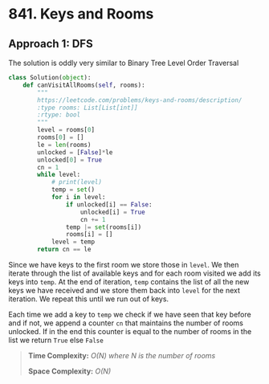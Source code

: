 # 841. Keys and Rooms

## Approach 1: DFS

The solution is oddly very similar to Binary Tree Level Order Traversal

```python
class Solution(object):
    def canVisitAllRooms(self, rooms):
        """
        https://leetcode.com/problems/keys-and-rooms/description/
        :type rooms: List[List[int]]
        :rtype: bool
        """
        level = rooms[0]
        rooms[0] = []
        le = len(rooms)
        unlocked = [False]*le
        unlocked[0] = True
        cn = 1
        while level:
            # print(level)
            temp = set()
            for i in level:
                if unlocked[i] == False:
                    unlocked[i] = True
                    cn += 1
                temp |= set(rooms[i])
                rooms[i] = []
            level = temp
        return cn == le
```

Since we have keys to the first room we store those in `level`. We then iterate through the list of available keys and for each room visited we add its keys into `temp`. At the end of iteration, `temp` contains the list of all the new keys we have received and we store them back into `level` for the next iteration. We repeat this until we run out of keys.

Each time we add a key to `temp` we check if we have seen that key before and if not, we append a counter `cn` that maintains the number of rooms unlocked. If in the end this counter is equal to the number of rooms in the list we return `True` else `False`

> **Time Complexity:** _O\(N\) where N is the number of rooms_
>
> **Space Complexity:** _O\(N\)_

